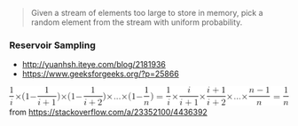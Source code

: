 > Given a stream of elements too large to store in memory, pick a random element from the stream with uniform probability.

### Reservoir Sampling
- http://yuanhsh.iteye.com/blog/2181936
- https://www.geeksforgeeks.org/?p=25866

![probability](dHm8b.gif?raw=true)
from https://stackoverflow.com/a/23352100/4436392
